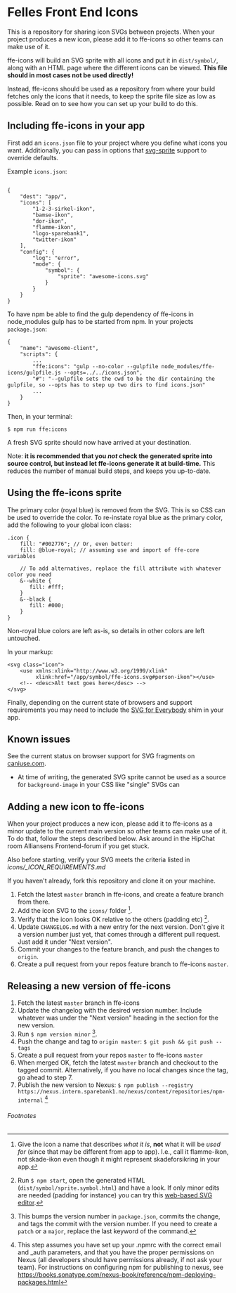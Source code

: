 # Felles Front End Icons

This is a repository for sharing icon SVGs between projects. When your project produces a new icon,
please add it to ffe-icons so other teams can make use of it.

ffe-icons will build an SVG sprite with all icons and put it in `dist/symbol/`, along with an HTML page where
the different icons can be viewed. **This file should in most cases not be used directly!**

Instead, ffe-icons should be used as a repository from where your build fetches only the icons that it needs, to keep
the sprite file size as low as possible. Read on to see how you can set up your build to do this.

## Including ffe-icons in your app
First add an `icons.json` file to your project where you define what icons you want. Additionally, you can
pass in options that [svg-sprite](https://github.com/jkphl/svg-sprite) support to override defaults.

Example `icons.json`:

```

{
    "dest": "app/",
    "icons": [
        "1-2-3-sirkel-ikon",
        "bamse-ikon",
        "dor-ikon",
        "flamme-ikon",
        "logo-sparebank1",
        "twitter-ikon"
    ],
    "config": {
        "log": "error",
        "mode": {
            "symbol": {
                "sprite": "awesome-icons.svg"
            }
        }
    }
}

```

To have npm be able to find the gulp dependency of ffe-icons in node_modules gulp has to be started from npm.
In your projects `package.json`:

```
{
    "name": "awesome-client",
    "scripts": {
        ...
        "ffe:icons": "gulp --no-color --gulpfile node_modules/ffe-icons/gulpfile.js --opts=../../icons.json",
        "#": "--gulpfile sets the cwd to be the dir containing the gulpfile, so --opts has to step up two dirs to find icons.json"
        ...
    }
}
```

Then, in your terminal:

`$ npm run ffe:icons`

A fresh SVG sprite should now have arrived at your destination.

Note: **it is recommended that you _not_ check the generated sprite into source control, but instead let ffe-icons
generate it at build-time.** This reduces the number of manual build steps, and keeps you up-to-date.

## Using the ffe-icons sprite

The primary color (royal blue) is removed from the SVG. This is so CSS can be used to override the color. To re-instate
royal blue as the primary color, add the following to your global icon class:

```
.icon {
    fill: "#002776"; // Or, even better:
    fill: @blue-royal; // assuming use and import of ffe-core variables

    // To add alternatives, replace the fill attribute with whatever color you need
    &--white {
       fill: #fff;
    }
    &--black {
       fill: #000;
    }
}
```

Non-royal blue colors are left as-is, so details in other colors are left untouched.

In your markup:

```
<svg class="icon">
    <use xmlns:xlink="http://www.w3.org/1999/xlink"
         xlink:href="/app/symbol/ffe-icons.svg#person-ikon"></use>
    <!-- <desc>Alt text goes here</desc> -->
</svg>
```

Finally, depending on the current state of browsers and support requirements you may need to include the
[SVG for Everybody](https://github.com/jonathantneal/svg4everybody) shim in your app.

## Known issues

See the current status on browser support for SVG fragments on [caniuse.com](caniuse.com/svg-fragment).

* At time of writing, the generated SVG sprite cannot be used as a source for `background-image` in your CSS like "single" SVGs can


## Adding a new icon to ffe-icons

When your project produces a new icon, please add it to ffe-icons as a minor update to the current main version so other teams
can make use of it. To do that, follow the steps described below. Ask around in the HipChat room Alliansens Frontend-forum
if you get stuck.

Also before starting, verify your SVG meets the criteria listed in *icons/_ICON_REQUIREMENTS.md*

If you haven't already, fork this repository and clone it on your machine.

1. Fetch the latest `master` branch in ffe-icons, and create a feature branch from there.
2. Add the icon SVG to the `icons/` folder [^1].
3. Verify that the icon looks OK relative to the others (padding etc) [^2].
4. Update `CHANGELOG.md` with a new entry for the next version. Don't give it a version number just yet, that comes through a different pull request. Just add it under "Next version".
5. Commit your changes to the feature branch, and push the changes to `origin`.
6. Create a pull request from your repos feature branch to ffe-icons `master`.

## Releasing a new version of ffe-icons
1. Fetch the latest `master` branch in ffe-icons
2. Update the changelog with the desired version number. Include whatever was under the "Next version" heading in the section for the new version.
3. Run `$ npm version minor` [^3].
4. Push the change and tag to `origin master`: `$ git push && git push --tags`
5. Create a pull request from your repos `master` to ffe-icons `master`
6. When merged OK, fetch the latest `master` branch and checkout to the tagged commit. Alternatively, if you have no local changes since the tag, go ahead to step 7.
7. Publish the new version to Nexus: `$ npm publish --registry https://nexus.intern.sparebank1.no/nexus/content/repositories/npm-internal` [^4]


###### Footnotes

[^1]: Give the icon a name that describes _what it is_, **not** what it will be _used for_ (since that may be different
from app to app). I.e., call it flamme-ikon, not skade-ikon even though it might represent skadeforsikring in your app.

[^2]: Run `$ npm start`, open the generated HTML (`dist/symbol/sprite.symbol.html`) and have a look. If only minor edits
are needed (padding for instance) you can try this [web-based SVG editor](https://github.com/SVG-Edit/svgedit).

[^3]: This bumps the version number in `package.json`, commits the change, and tags the commit with the version number.
If you need to create a `patch` or a `major`, replace the last keyword of the command.

[^4]: This step assumes you have set up your .npmrc with the correct email and _auth parameters, and that you have the
proper permissions on Nexus (all developers should have permissions already, if not ask your team). For instructions on
configuring npm for publishing to nexus, see https://books.sonatype.com/nexus-book/reference/npm-deploying-packages.html
